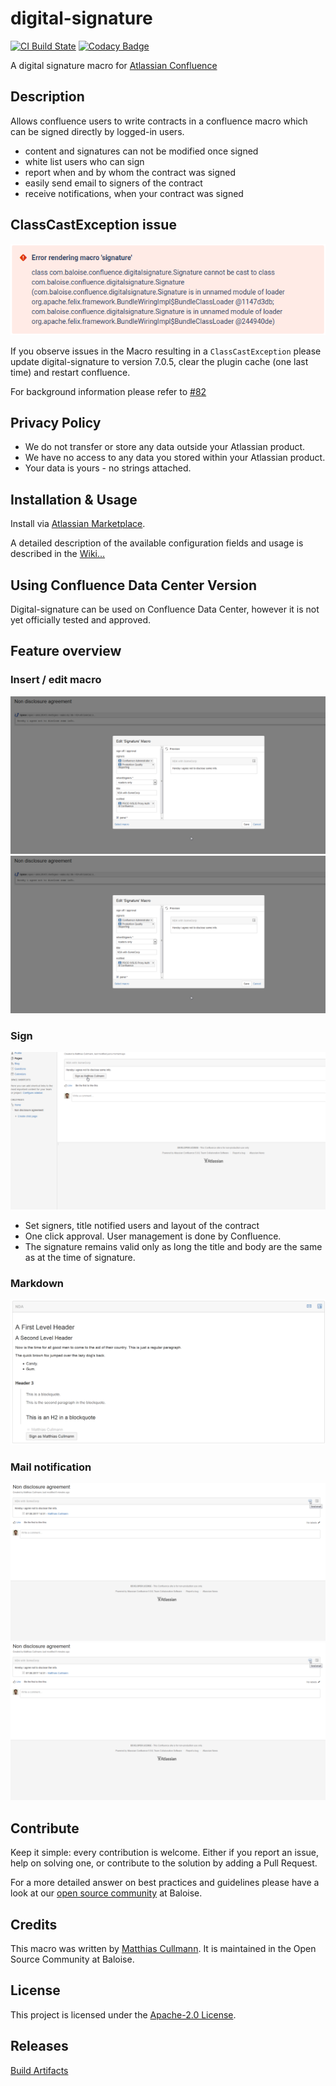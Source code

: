 # digital-signature
[![CI Build State](https://github.com/baloise/digital-signature/workflows/CI/badge.svg)](https://github.com/baloise/digital-signature/actions?query=workflow%3A%22CI%22)
[![Codacy Badge](https://api.codacy.com/project/badge/Grade/2e7111f7beb84222bdf07f8fc3c788f9)](https://app.codacy.com/app/baloise/digital-signature?utm_source=github.com&utm_medium=referral&utm_content=baloise/digital-signature&utm_campaign=Badge_Grade_Dashboard)

A digital signature macro for [Atlassian Confluence](https://www.atlassian.com/software/confluence)

## Description
Allows confluence users to write contracts in a confluence macro which can be signed directly by logged-in users.
- content and signatures can not be modified once signed
- white list users who can sign
- report when and by whom the contract was signed
- easily send email to signers of the contract
- receive notifications, when your contract was signed

## ClassCastException issue
![ClassCastException in Macro](./docs/img/classcastexception.png)

If you observe issues in the Macro resulting in a `ClassCastException` please update digital-signature to version 7.0.5,
clear the plugin cache (one last time) and restart confluence.

For background information please refer to [#82](https://github.com/baloise/digital-signature/issues/82.)

## Privacy Policy
- We do not transfer or store any data outside your Atlassian product.
- We have no access to any data you stored within your Atlassian product.
- Your data is yours - no strings attached.

## Installation & Usage
Install via [Atlassian Marketplace](https://marketplace.atlassian.com/plugins/com.baloise.confluence.digital-signature).

A detailed description of the available configuration fields and usage is described in
the [Wiki...](https://github.com/baloise/digital-signature/wiki/Signature-Macro-Usage)

## Using Confluence Data Center Version
Digital-signature can be used on Confluence Data Center, however it is not yet officially tested and approved.

## Feature overview
### Insert / edit macro
![](./docs/img/contract_text.png)
![](./docs/img/edit.png)

### Sign
![](./docs/img/sign.png)

- Set signers, title notified users and layout of the contract
- One click approval. User management is done by Confluence.
- The signature remains valid only as long the title and body are the same as at the time of signature.

### Markdown
![](./docs/img/markdown.png)

### Mail notification
![](./docs/img/report_email_export.png)
![](./docs/img/send_mail.png)

## Contribute
Keep it simple: every contribution is welcome. Either if you report an issue, help on solving one, or contribute to the
solution by adding a Pull Request.

For a more detailed answer on best practices and guidelines please have a look at our [open source community](https://github.com/baloise/open-source) at Baloise.

## Credits
This macro was written by [Matthias Cullmann](@culmat).
It is maintained in the Open Source Community at Baloise.

## License
This project is licensed under the [Apache-2.0 License](https://github.com/baloise/digital-signature/blob/main/LICENSE).

## Releases
[Build Artifacts](https://github.com/baloise/digital-signature/tree/gh-pages/)
